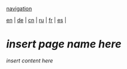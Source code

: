 [navigation](https://github.com/syncloud/docs/blob/master/*/index.md)

[en](https://github.com/syncloud/platform/wiki/Upgrade) | 
[de](https://github.com/syncloud/docs/blob/master/de/content/Upgrade.md) | 
[cn](https://github.com/syncloud/docs/blob/master/cn/content/Upgrade.md) | 
[ru](https://github.com/syncloud/docs/blob/master/ru/content/Upgrade.md) | 
[fr](https://github.com/syncloud/docs/blob/master/fr/content/Upgrade.md) | 
[es](https://github.com/syncloud/docs/blob/master/es/content/Upgrade.md) | 

# *insert page name here*

*insert content here*
